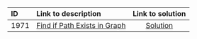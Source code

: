 | ID | Link to description | Link to solution
|:---|:---|:---:|
| 1971 | [Find if Path Exists in Graph](https://leetcode.com/problems/find-if-path-exists-in-graph/) | [Solution](https://github.com/versenyi98/leetcode-solutions/tree/main/LeetCode/1971.%20Find%20if%20Path%20Exists%20in%20Graph)|
